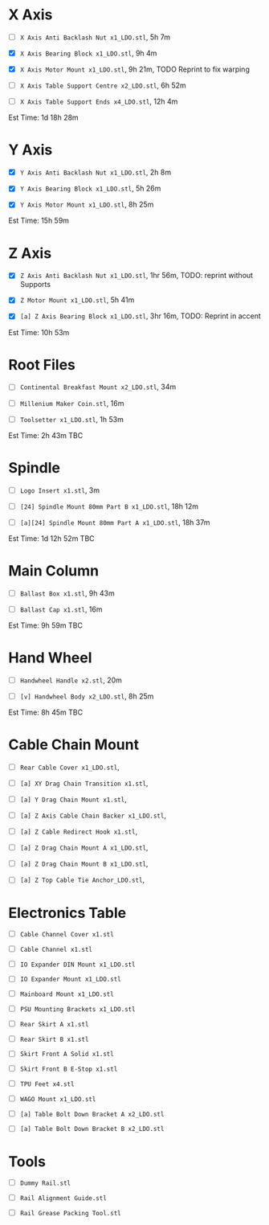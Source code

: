 # X Axis

- [ ] `X Axis Anti Backlash Nut x1_LDO.stl`, 5h 7m

- [x] `X Axis Bearing Block x1_LDO.stl`, 9h 4m

- [x] `X Axis Motor Mount x1_LDO.stl`, 9h 21m, TODO Reprint to fix warping

- [ ] `X Axis Table Support Centre x2_LDO.stl`, 6h 52m

- [ ] `X Axis Table Support Ends x4_LDO.stl`, 12h 4m

Est Time: 1d 18h 28m


# Y Axis

- [x] `Y Axis Anti Backlash Nut x1_LDO.stl`, 2h 8m

- [x] `Y Axis Bearing Block x1_LDO.stl`, 5h 26m

- [x] `Y Axis Motor Mount x1_LDO.stl`, 8h 25m
 
Est Time: 15h 59m


# Z Axis 

- [x] `Z Axis Anti Backlash Nut x1_LDO.stl`, 1hr 56m, TODO: reprint without Supports

- [x] `Z Motor Mount x1_LDO.stl`, 5h 41m 

- [x] `[a] Z Axis Bearing Block x1_LDO.stl`,  3hr 16m, TODO: Reprint in accent

Est Time: 10h 53m 


# Root Files

- [ ] `Continental Breakfast Mount x2_LDO.stl`, 34m

- [ ] `Millenium Maker Coin.stl`, 16m

- [ ] `Toolsetter x1_LDO.stl`, 1h 53m


Est Time: 2h 43m TBC


# Spindle

- [ ] `Logo Insert x1.stl`, 3m

- [ ] `[24] Spindle Mount 80mm Part B x1_LDO.stl`, 18h 12m

- [ ] `[a][24] Spindle Mount 80mm Part A x1_LDO.stl`, 18h 37m


Est Time: 1d 12h 52m TBC


# Main Column

- [ ] `Ballast Box x1.stl`, 9h 43m

- [ ] `Ballast Cap x1.stl`, 16m


Est Time: 9h 59m TBC


# Hand Wheel

-[ ] `Handwheel Handle x2.stl`, 20m 

-[ ] `[v] Handwheel Body x2_LDO.stl`, 8h 25m

Est Time: 8h 45m TBC


# Cable Chain Mount

-[ ] `Rear Cable Cover x1_LDO.stl`,

-[ ] `[a] XY Drag Chain Transition x1.stl`,

-[ ] `[a] Y Drag Chain Mount x1.stl`,

-[ ] `[a] Z Axis Cable Chain Backer x1_LDO.stl`,

-[ ] `[a] Z Cable Redirect Hook x1.stl`,

-[ ] `[a] Z Drag Chain Mount A x1_LDO.stl`,

-[ ] `[a] Z Drag Chain Mount B x1_LDO.stl`,

-[ ] `[a] Z Top Cable Tie Anchor_LDO.stl`,


# Electronics Table 

-[ ] `Cable Channel Cover x1.stl`

-[ ] `Cable Channel x1.stl`

-[ ] `IO Expander DIN Mount x1_LDO.stl`

-[ ] `IO Expander Mount x1_LDO.stl`

-[ ] `Mainboard Mount x1_LDO.stl`

-[ ] `PSU Mounting Brackets x1_LDO.stl`

-[ ] `Rear Skirt A x1.stl`

-[ ] `Rear Skirt B x1.stl`

-[ ] `Skirt Front A Solid x1.stl`

-[ ] `Skirt Front B E-Stop x1.stl`

-[ ] `TPU Feet x4.stl`

-[ ] `WAGO Mount x1_LDO.stl`

-[ ] `[a] Table Bolt Down Bracket A x2_LDO.stl`

-[ ] `[a] Table Bolt Down Bracket B x2_LDO.stl`


# Tools 

-[ ] `Dummy Rail.stl`

-[ ] `Rail Alignment Guide.stl`

-[ ] `Rail Grease Packing Tool.stl`

